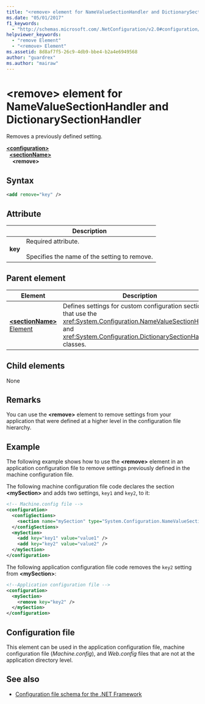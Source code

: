 ```yaml
---
title: "<remove> element for NameValueSectionHandler and DictionarySectionHandler"
ms.date: "05/01/2017"
f1_keywords: 
  - "http://schemas.microsoft.com/.NetConfiguration/v2.0#configuration/sectionName/remove"
helpviewer_keywords: 
  - "remove Element"
  - "<remove> Element"
ms.assetid: 8d8af7f5-26c9-4db9-bbe4-b2a4e6949568
author: "guardrex"
ms.author: "mairaw"
---
```


# \<remove> element for NameValueSectionHandler and DictionarySectionHandler

Removes a previously defined setting.

[**\<configuration>**](~/docs/framework/configure-apps/file-schema/configuration-element.md)   
&nbsp;&nbsp;[**\<sectionName>**](~/docs/framework/configure-apps/file-schema/custom-element-2.md)   
&nbsp;&nbsp;&nbsp;&nbsp;**\<remove>**

## Syntax

```xml
<add remove="key" />
```

## Attribute

|           | Description |
| --------- | ----------- |
| **key**   | Required attribute.<br><br>Specifies the name of the setting to remove. |

## Parent element

| Element | Description |
| ------- | ------------|
| [**\<sectionName>** Element](~/docs/framework/configure-apps/file-schema/custom-element-2.md) | Defines settings for custom configuration sections that use the <xref:System.Configuration.NameValueSectionHandler> and <xref:System.Configuration.DictionarySectionHandler> classes. |

## Child elements

None

## Remarks

You can use the **\<remove>** element to remove settings from your application that were defined at a higher level in the configuration file hierarchy.

## Example

The following example shows how to use the **\<remove>** element in an application configuration file to remove settings previously defined in the machine configuration file.

The following machine configuration file code declares the section **\<mySection>** and adds two settings, `key1` and `key2`, to it:

```xml
<!-- Machine.config file -->
<configuration>
  <configSections>
    <section name="mySection" type="System.Configuration.NameValueSectionHandler,System" />
  </configSections>
  <mySection>
    <add key="key1" value="value1" />
    <add key="key2" value="value2" />
  </mySection>
</configuration>
```

The following application configuration file code removes the `key2` setting from **\<mySection>**:

```xml
<!--Application configuration file -->
<configuration>
  <mySection>
    <remove key="key2" />
  </mySection>
</configuration>
```

## Configuration file

This element can be used in the application configuration file, machine configuration file (*Machine.config*), and *Web.config* files that are not at the application directory level.

## See also

- [Configuration file schema for the .NET Framework](~/docs/framework/configure-apps/file-schema/index.md)
